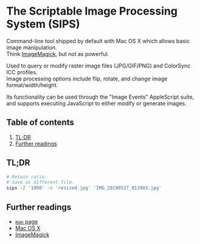 # The Scriptable Image Processing System (SIPS)

Command-line tool shipped by default with Mac OS X which allows basic image manipulation.<br/>
Think [ImageMagick], but not as powerful.

Used to query or modify raster image files (JPG/GIF/PNG) and ColorSync ICC profiles.<br/>
Image processing options include flip, rotate, and change image format/width/height.

Its functionality can be used through the "Image Events" AppleScript suite, and supports executing JavaScript to either modify or generate images.

## Table of contents <!-- omit in toc -->

1. [TL;DR](#tldr)
1. [Further readings](#further-readings)

## TL;DR

```sh
# Retain ratio.
# Save as different file.
sips -Z '1000' -o 'resized.jpg' 'IMG_20190527_013903.jpg'
```

## Further readings

- [`man` page][man page]
- [Mac OS X]
- [ImageMagick]

<!--
  References
  -->

<!-- Knowledge base -->
[imagemagick]: ../imagemagick.md
[mac os x]: README.md

<!-- Others -->
[man page]: https://ss64.com/osx/sips.html
